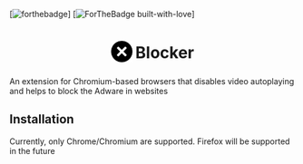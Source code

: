 [![forthebadge](https://forthebadge.com/images/badges/made-with-javascript.svg)]
[![ForTheBadge built-with-love](http://ForTheBadge.com/images/badges/built-with-love.svg)]

<h1 align="center">
    <sub>
        <img
            src="https://raw.githubusercontent.com/ayanbag/Blocker/master/Images/iconfinder_close_981077.png"
            width="38"
            height="38">
        </img>
    </sub>
    Blocker
</h1>

An extension for Chromium-based browsers that disables video autoplaying and helps to block the Adware in websites

## Installation

Currently, only Chrome/Chromium are supported. Firefox will be supported in the future


